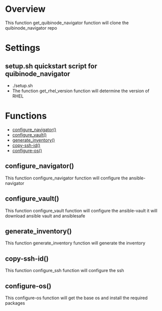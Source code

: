 # Overview

This function get_quibinode_navigator function will clone the quibinode_navigator repo


# Settings

## setup.sh quickstart script for quibinode_navigator
* ./setup.sh 
*  The function get_rhel_version function will determine the version of RHEL


# Functions
* [configure_navigator()](#configure_navigator)
* [configure_vault()](#configure_vault)
* [generate_inventory()](#generate_inventory)
* [copy-ssh-id()](#copy-ssh-id)
* [configure-os()](#configure-os)


## configure_navigator()

This function configure_navigator function will configure the ansible-navigator

## configure_vault()

This function configure_vault function will configure the ansible-vault it will download ansible vault and ansiblesafe

## generate_inventory()

This function generate_inventory function will generate the inventory

## copy-ssh-id()

This function configure_ssh function will configure the ssh

## configure-os()

This configure-os function will get the base os and install the required packages


